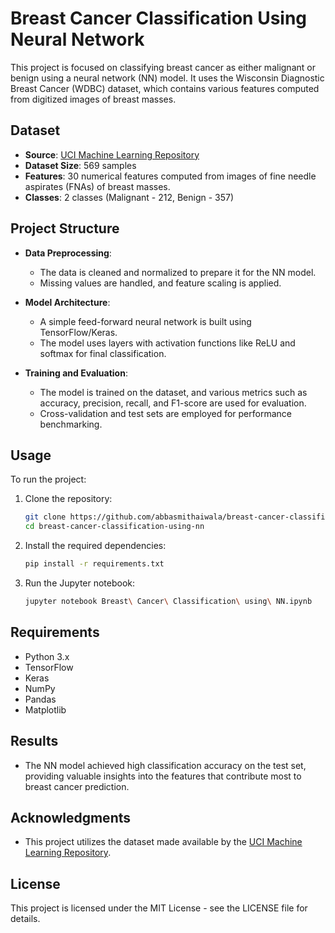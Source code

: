 # Breast Cancer Classification Using Neural Network

This project is focused on classifying breast cancer as either malignant or benign using a neural network (NN) model. It uses the Wisconsin Diagnostic Breast Cancer (WDBC) dataset, which contains various features computed from digitized images of breast masses. 

## Dataset

- **Source**: [UCI Machine Learning Repository](https://goo.gl/U2Uwz2)
- **Dataset Size**: 569 samples
- **Features**: 30 numerical features computed from images of fine needle aspirates (FNAs) of breast masses.
- **Classes**: 2 classes (Malignant - 212, Benign - 357)

## Project Structure

- **Data Preprocessing**: 
  - The data is cleaned and normalized to prepare it for the NN model.
  - Missing values are handled, and feature scaling is applied.
  
- **Model Architecture**: 
  - A simple feed-forward neural network is built using TensorFlow/Keras.
  - The model uses layers with activation functions like ReLU and softmax for final classification.

- **Training and Evaluation**: 
  - The model is trained on the dataset, and various metrics such as accuracy, precision, recall, and F1-score are used for evaluation.
  - Cross-validation and test sets are employed for performance benchmarking.

## Usage

To run the project:

1. Clone the repository:
   ```bash
   git clone https://github.com/abbasmithaiwala/breast-cancer-classification-using-nn
   cd breast-cancer-classification-using-nn
   ```
2. Install the required dependencies:

    ```bash
    pip install -r requirements.txt
    ```

3. Run the Jupyter notebook:

    ```bash
    jupyter notebook Breast\ Cancer\ Classification\ using\ NN.ipynb
    ```

## Requirements

* Python 3.x
* TensorFlow
* Keras
* NumPy
* Pandas
* Matplotlib

## Results

* The NN model achieved high classification accuracy on the test set, providing valuable insights into the features that contribute most to breast cancer prediction.

## Acknowledgments

* This project utilizes the dataset made available by the [UCI Machine Learning Repository](https://archive.ics.uci.edu/ml/datasets/Breast+Cancer+Wisconsin+%28Diagnostic%29).

## License

This project is licensed under the MIT License - see the LICENSE file for details.

